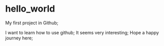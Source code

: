 # hello_world
My first project in Github;

I want to learn how to use github;
It seems very interesting;
Hope a happy journey here;
